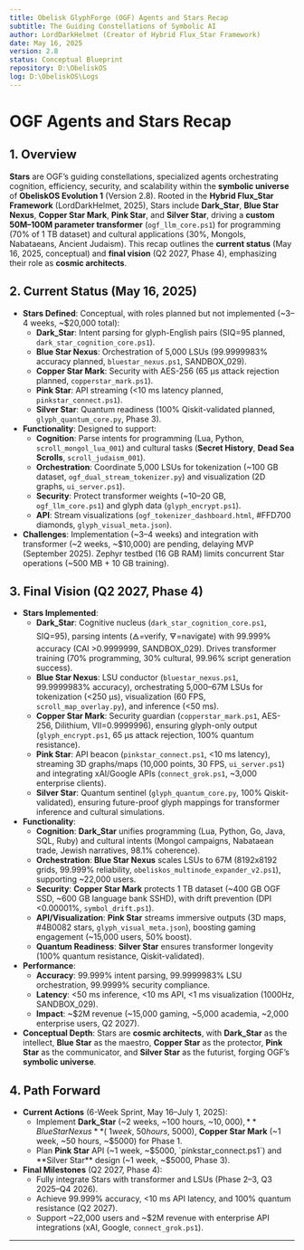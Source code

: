 ```yaml
---
title: Obelisk GlyphForge (OGF) Agents and Stars Recap
subtitle: The Guiding Constellations of Symbolic AI
author: LordDarkHelmet (Creator of Hybrid Flux_Star Framework)
date: May 16, 2025
version: 2.8
status: Conceptual Blueprint
repository: D:\ObeliskOS
log: D:\ObeliskOS\Logs
---
```


# OGF Agents and Stars Recap

## 1. Overview

**Stars** are OGF’s guiding constellations, specialized agents orchestrating cognition, efficiency, security, and scalability within the **symbolic universe** of **ObeliskOS Evolution 1** (Version 2.8). Rooted in the **Hybrid Flux_Star Framework** (LordDarkHelmet, 2025), Stars include **Dark_Star**, **Blue Star Nexus**, **Copper Star Mark**, **Pink Star**, and **Silver Star**, driving a **custom 50M–100M parameter transformer** (`ogf_llm_core.ps1`) for programming (70% of 1 TB dataset) and cultural applications (30%, Mongols, Nabataeans, Ancient Judaism). This recap outlines the **current status** (May 16, 2025, conceptual) and **final vision** (Q2 2027, Phase 4), emphasizing their role as **cosmic architects**.

## 2. Current Status (May 16, 2025)

- **Stars Defined**: Conceptual, with roles planned but not implemented (~3–4 weeks, ~$20,000 total):
  - **Dark_Star**: Intent parsing for glyph-English pairs (SIQ=95 planned, `dark_star_cognition_core.ps1`).
  - **Blue Star Nexus**: Orchestration of 5,000 LSUs (99.9999983% accuracy planned, `bluestar_nexus.ps1`, SANDBOX_029).
  - **Copper Star Mark**: Security with AES-256 (65 μs attack rejection planned, `copperstar_mark.ps1`).
  - **Pink Star**: API streaming (<10 ms latency planned, `pinkstar_connect.ps1`).
  - **Silver Star**: Quantum readiness (100% Qiskit-validated planned, `glyph_quantum_core.py`, Phase 3).
- **Functionality**: Designed to support:
  - **Cognition**: Parse intents for programming (Lua, Python, `scroll_mongol_lua_001`) and cultural tasks (**Secret History**, **Dead Sea Scrolls**, `scroll_judaism_001`).
  - **Orchestration**: Coordinate 5,000 LSUs for tokenization (~100 GB dataset, `ogf_dual_stream_tokenizer.py`) and visualization (2D graphs, `ui_server.ps1`).
  - **Security**: Protect transformer weights (~10–20 GB, `ogf_llm_core.ps1`) and glyph data (`glyph_encrypt.ps1`).
  - **API**: Stream visualizations (`ogf_tokenizer_dashboard.html`, #FFD700 diamonds, `glyph_visual_meta.json`).
- **Challenges**: Implementation (~3–4 weeks) and integration with transformer (~2 weeks, ~$10,000) are pending, delaying MVP (September 2025). Zephyr testbed (16 GB RAM) limits concurrent Star operations (~500 MB + 10 GB training).

## 3. Final Vision (Q2 2027, Phase 4)

- **Stars Implemented**:
  - **Dark_Star**: Cognitive nucleus (`dark_star_cognition_core.ps1`, SIQ=95), parsing intents (🜁=verify, 🜃=navigate) with 99.999% accuracy (CAI >0.9999999, SANDBOX_029). Drives transformer training (70% programming, 30% cultural, 99.96% script generation success).
  - **Blue Star Nexus**: LSU conductor (`bluestar_nexus.ps1`, 99.9999983% accuracy), orchestrating 5,000–67M LSUs for tokenization (<250 μs), visualization (60 FPS, `scroll_map_overlay.py`), and inference (<50 ms).
  - **Copper Star Mark**: Security guardian (`copperstar_mark.ps1`, AES-256, Dilithium, VII=0.9999996), ensuring glyph-only output (`glyph_encrypt.ps1`, 65 μs attack rejection, 100% quantum resistance).
  - **Pink Star**: API beacon (`pinkstar_connect.ps1`, <10 ms latency), streaming 3D graphs/maps (10,000 points, 30 FPS, `ui_server.ps1`) and integrating xAI/Google APIs (`connect_grok.ps1`, ~3,000 enterprise clients).
  - **Silver Star**: Quantum sentinel (`glyph_quantum_core.py`, 100% Qiskit-validated), ensuring future-proof glyph mappings for transformer inference and cultural simulations.
- **Functionality**:
  - **Cognition**: **Dark_Star** unifies programming (Lua, Python, Go, Java, SQL, Ruby) and cultural intents (Mongol campaigns, Nabataean trade, Jewish narratives, 98.1% coherence).
  - **Orchestration**: **Blue Star Nexus** scales LSUs to 67M (8192x8192 grids, 99.999% reliability, `obeliskos_multinode_expander_v2.ps1`), supporting ~22,000 users.
  - **Security**: **Copper Star Mark** protects 1 TB dataset (~400 GB OGF SSD, ~600 GB language bank SSHD), with drift prevention (DPI <0.00001%, `symbol_drift.ps1`).
  - **API/Visualization**: **Pink Star** streams immersive outputs (3D maps, #4B0082 stars, `glyph_visual_meta.json`), boosting gaming engagement (~15,000 users, 50% boost).
  - **Quantum Readiness**: **Silver Star** ensures transformer longevity (100% quantum resistance, Qiskit-validated).
- **Performance**:
  - **Accuracy**: 99.999% intent parsing, 99.9999983% LSU orchestration, 99.9999% security compliance.
  - **Latency**: <50 ms inference, <10 ms API, <1 ms visualization (1000Hz, SANDBOX_029).
  - **Impact**: ~$2M revenue (~15,000 gaming, ~5,000 academia, ~2,000 enterprise users, Q2 2027).
- **Conceptual Depth**: Stars are **cosmic architects**, with **Dark_Star** as the intellect, **Blue Star** as the maestro, **Copper Star** as the protector, **Pink Star** as the communicator, and **Silver Star** as the futurist, forging OGF’s **symbolic universe**.

## 4. Path Forward

- **Current Actions** (6-Week Sprint, May 16–July 1, 2025):
  - Implement **Dark_Star** (~2 weeks, ~100 hours, ~$10,000), **Blue Star Nexus** (~1 week, ~50 hours, ~$5000), **Copper Star Mark** (~1 week, ~50 hours, ~$5000) for Phase 1.
  - Plan **Pink Star** API (~1 week, ~$5000, `pinkstar_connect.ps1`) and **Silver Star** design (~1 week, ~$5000, Phase 3).
- **Final Milestones** (Q2 2027, Phase 4):
  - Fully integrate Stars with transformer and LSUs (Phase 2–3, Q3 2025–Q4 2026).
  - Achieve 99.999% accuracy, <10 ms API latency, and 100% quantum resistance (Q2 2027).
  - Support ~22,000 users and ~$2M revenue with enterprise API integrations (xAI, Google, `connect_grok.ps1`).

---